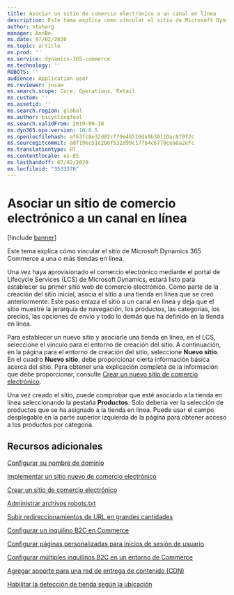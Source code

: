 ```yaml
---
title: Asociar un sitio de comercio electrónico a un canal en línea
description: Este tema explica cómo vincular el sitio de Microsoft Dynamics 365 Commerce a una o más tiendas en línea.
author: stuharg
manager: AnnBe
ms.date: 07/02/2020
ms.topic: article
ms.prod: ''
ms.service: dynamics-365-commerce
ms.technology: ''
ROBOTS: ''
audience: Application user
ms.reviewer: josaw
ms.search.scope: Core, Operations, Retail
ms.custom: ''
ms.assetid: ''
ms.search.region: global
ms.author: bicyclingfool
ms.search.validFrom: 2019-09-30
ms.dyn365.ops.version: 10.0.5
ms.openlocfilehash: af63fc8e32d82cff9e46510da9b30110ac8f0f2c
ms.sourcegitcommit: adf196c51e2b6f532d99c177b4c6778cea8a2efc
ms.translationtype: HT
ms.contentlocale: es-ES
ms.lasthandoff: 07/02/2020
ms.locfileid: "3533376"
---
```

# <a name="associate-an-e-commerce-site-with-an-online-channel"></a>Asociar un sitio de comercio electrónico a un canal en línea

[!include [banner](includes/banner.md)]


Este tema explica cómo vincular el sitio de Microsoft Dynamics 365 Commerce a una o más tiendas en línea. 

Una vez haya aprovisionado el comercio electrónico mediante el portal de Lifecycle Services (LCS) de Microsoft Dynamics, estará listo para establecer su primer sitio web de comercio electrónico. Como parte de la creación del sitio inicial, asocia el sitio a una tienda en línea que se creó anteriormente. Este paso enlaza el sitio a un canal en línea y deja que el sitio muestre la jerarquía de navegación, los productos, las categorías, los precios, las opciones de envío y todo lo demás que ha definido en la tienda en línea.

Para establecer un nuevo sitio y asociarle una tienda en línea, en el LCS, seleccione el vínculo para el entorno de creación del sitio. A continuación, en la página para el entorno de creación del sitio, seleccione **Nuevo sitio**. En el cuadro **Nuevo sitio**, debe proporcionar cierta información básica acerca del sitio. Para obtener una explicación completa de la información que debe proporcionar, consulte [Crear un nuevo sitio de comercio electrónico](create-ecommerce-site.md).

Una vez creado el sitio, puede comprobar que esté asociado a la tienda en línea seleccionando la pestaña **Productos**. Solo debería ver la selección de productos que se ha asignado a la tienda en línea. Puede usar el campo desplegable en la parte superior izquierda de la página para obtener acceso a los productos por categoría.

## <a name="additional-resources"></a>Recursos adicionales

[Configurar su nombre de dominio](configure-your-domain-name.md)

[Implementar un sitio nuevo de comercio electrónico](deploy-ecommerce-site.md)

[Crear un sitio de comercio electrónico](create-ecommerce-site.md)

[Administrar archivos robots.txt](manage-robots-txt-files.md)

[Subir redireccionamientos de URL en grandes cantidades](upload-bulk-redirects.md)

[Configurar un inquilino B2C en Commerce](set-up-B2C-tenant.md)

[Configurar páginas personalizadas para inicios de sesión de usuario](custom-pages-user-logins.md)

[Configurar múltiples inquilinos B2C en un entorno de Commerce](configure-multi-B2C-tenants.md)

[Agregar soporte para una red de entrega de contenido (CDN)](add-cdn-support.md)

[Habilitar la detección de tienda según la ubicación](enable-store-detection.md)
